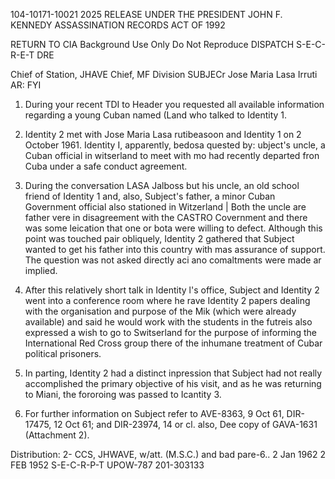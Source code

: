 104-10171-10021 2025 RELEASE UNDER THE PRESIDENT JOHN F. KENNEDY ASSASSINATION RECORDS ACT OF 1992

RETURN TO CIA
Background Use Only
Do Not Reproduce
DISPATCH
S-E-C-R-E-T
DRE

Chief of Station, JHAVE
Chief, MF Division
SUBJECr Jose Maria Lasa Irruti
AR: FYI

1. During your recent TDI to Header you requested all available
information regarding a young Cuban named (Land who talked to Identity 1.

2. Identity 2 met with Jose Maria Lasa rutibeasoon and Identity 1 on
2 October 1961. Identity I, apparently, bedosa quested by: ubject's uncle, a
Cuban official in witserland to meet with mo had recently departed fron
Cuba under a safe conduct agreement.

3. During the conversation LASA Jalboss but his uncle, an old school friend
of Identity 1 and, also, Subject's father, a minor Cuban Government official also
stationed in Witzerland | Both the uncle are father vere in disagreement with
the CASTRO Covernment and there was some leication that one or bota were willing
to defect. Although this point was touched pair obliquely, Identity 2 gathered
that Subject wanted to get his father into this country with mas assurance of
support. The question was not asked directly aci ano comaltments were made ar
implied.

4. After this relatively short talk in Identity l's office, Subject and
Identity 2 went into a conference room where he rave Identity 2 papers dealing
with the organisation and purpose of the Mik (which were already available) and
said he would work with the students in the futreis also expressed a wish
to go to Switserland for the purpose of informing the International Red Cross
group there of the inhumane treatment of Cubar political prisoners.

5. In parting, Identity 2 had a distinct inpression that Subject had not
really accomplished the primary objective of his visit, and as he was returning
to Miani, the fororoing was passed to Icantity 3.

6. For further information on Subject refer to AVE-8363, 9 Oct 61,
DIR-17475, 12 Oct 61; and DIR-23974, 14 or cl. also, Dee copy of GAVA-1631
(Attachment 2).

Distribution:
2- CCS, JHWAVE, w/att. (M.S.C.) and bad pare-6..
2 Jan 1962 2 FEB 1952
S-E-C-R-P-T
UPOW-787
201-303133
